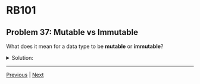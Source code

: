 # RB101
## Problem 37: Mutable vs Immutable

What does it mean for a data type to be **mutable** or **immutable**?

<details>
<summary>Solution:</summary>

**Immutable** means the object's state or value cannot be changed after it's created. Any operation that appears to modify an immutable object actually creates a new object.

**Mutable** means the object can be modified in place - its state or value can be changed without creating a new object.

Examples:
```ruby
# Immutable - integers
num = 10
original_id = num.object_id
num += 5  # Creates new object
num.object_id == original_id  # => false

# Mutable - arrays
arr = [1, 2, 3]
original_id = arr.object_id
arr << 4  # Modifies same object
arr.object_id == original_id  # => true
```

```ruby
# Immutable - symbols
sym = :hello
# Cannot modify a symbol in any way

# Mutable - strings
str = "hello"
original_id = str.object_id
str << " world"  # Modifies same object
str.object_id == original_id  # => true
```

</details>

---

[Previous](36.md) | [Next](38.md)

